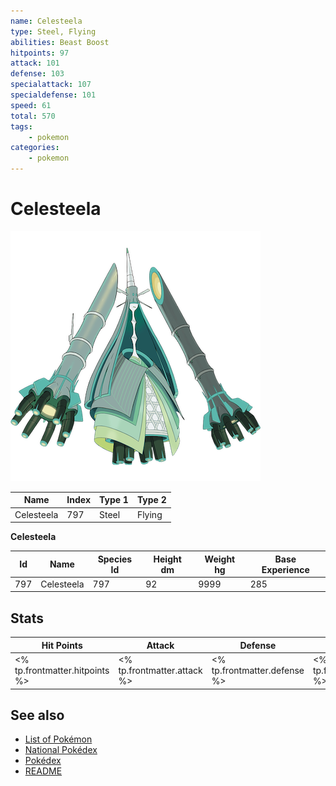 ```yaml
---
name: Celesteela
type: Steel, Flying
abilities: Beast Boost
hitpoints: 97
attack: 101
defense: 103
specialattack: 107
specialdefense: 101
speed: 61
total: 570
tags:
    - pokemon
categories:
    - pokemon
---
```


# Celesteela


![Celesteela](images/797.png)

| **Name** | **Index** | **Type 1** | **Type 2** |
|----|----|----|----|
| Celesteela | 797 | Steel | Flying  |

**Celesteela** 




| **Id** | **Name** | **Species Id** | **Height dm** | **Weight hg** | **Base Experience** |
|--------|----------|----------------|------------|------------|---------------------|
| 797 | Celesteela | 797 | 92 | 9999 | 285 |



## Stats

| **Hit Points** | **Attack** | **Defense** | **Special Attack** | **Special Defense** | **Speed** | **Total** |
|----------------|------------|-------------|--------------------|---------------------|-----------|-----------|
| <% tp.frontmatter.hitpoints %> | <% tp.frontmatter.attack %> | <% tp.frontmatter.defense %> | <% tp.frontmatter.specialattack %> | <% tp.frontmatter.specialdefense %> | <% tp.frontmatter.speed %> | <% tp.frontmatter.total %> |

## See also

- [List of Pokémon](../pokemon.md)
- [National Pokédex](../national_pokedex.md)
- [Pokédex](../pokedex.md)
- [README](../README.md)
